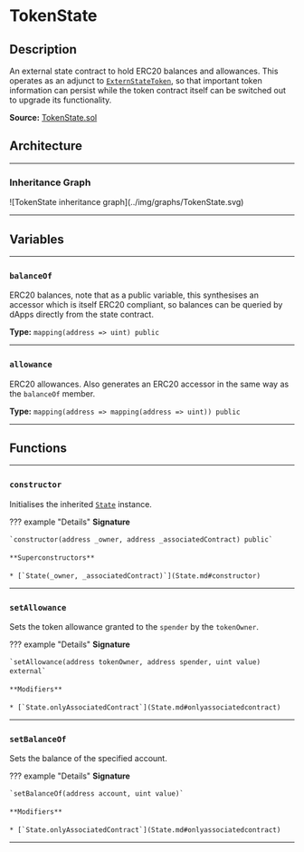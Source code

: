 # TokenState

## Description

An external state contract to hold ERC20 balances and allowances. This operates as an adjunct to [`ExternStateToken`](ExternStateToken.md), so that important token information can persist while the token contract itself can be switched out to upgrade its functionality.

**Source:** [TokenState.sol](https://github.com/Synthetixio/synthetix/blob/master/contracts/TokenState.sol)

<section-sep />

## Architecture

---

### Inheritance Graph

<centered-image>
    ![TokenState inheritance graph](../img/graphs/TokenState.svg)
</centered-image>

---

<section-sep />

## Variables

---

### `balanceOf`

ERC20 balances, note that as a public variable, this synthesises an accessor which is itself ERC20 compliant, so balances can be queried by dApps directly from the state contract.

**Type:** `mapping(address => uint) public`

---

### `allowance`

ERC20 allowances. Also generates an ERC20 accessor in the same way as the `balanceOf` member.

**Type:** `mapping(address => mapping(address => uint)) public`

---

<section-sep />

## Functions

---

### `constructor`

Initialises the inherited [`State`](State.md) instance.

??? example "Details"
    **Signature**

    `constructor(address _owner, address _associatedContract) public`

    **Superconstructors**
    
    * [`State(_owner, _associatedContract)`](State.md#constructor)

---

### `setAllowance`

Sets the token allowance granted to the `spender` by the `tokenOwner`.

??? example "Details"
    **Signature**

    `setAllowance(address tokenOwner, address spender, uint value) external`
    
    **Modifiers**

    * [`State.onlyAssociatedContract`](State.md#onlyassociatedcontract)

---

### `setBalanceOf`

Sets the balance of the specified account.

??? example "Details"
    **Signature**

    `setBalanceOf(address account, uint value)`
    
    **Modifiers**

    * [`State.onlyAssociatedContract`](State.md#onlyassociatedcontract)

---

<section-sep />
